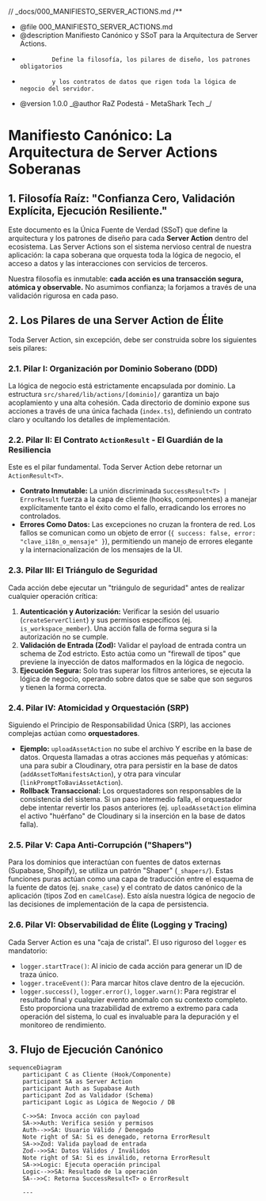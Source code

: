 // \_docs/000_MANIFIESTO_SERVER_ACTIONS.md
/\*\*

- @file 000_MANIFIESTO_SERVER_ACTIONS.md
- @description Manifiesto Canónico y SSoT para la Arquitectura de Server Actions.
-              Define la filosofía, los pilares de diseño, los patrones obligatorios
-              y los contratos de datos que rigen toda la lógica de negocio del servidor.
- @version 1.0.0
  _@author RaZ Podestá - MetaShark Tech
  _/

# Manifiesto Canónico: La Arquitectura de Server Actions Soberanas

## 1. Filosofía Raíz: "Confianza Cero, Validación Explícita, Ejecución Resiliente."

Este documento es la Única Fuente de Verdad (SSoT) que define la arquitectura y los patrones de diseño para cada **Server Action** dentro del ecosistema. Las Server Actions son el sistema nervioso central de nuestra aplicación: la capa soberana que orquesta toda la lógica de negocio, el acceso a datos y las interacciones con servicios de terceros.

Nuestra filosofía es inmutable: **cada acción es una transacción segura, atómica y observable.** No asumimos confianza; la forjamos a través de una validación rigurosa en cada paso.

## 2. Los Pilares de una Server Action de Élite

Toda Server Action, sin excepción, debe ser construida sobre los siguientes seis pilares:

### 2.1. Pilar I: Organización por Dominio Soberano (DDD)

La lógica de negocio está estrictamente encapsulada por dominio. La estructura `src/shared/lib/actions/[dominio]/` garantiza un bajo acoplamiento y una alta cohesión. Cada directorio de dominio expone sus acciones a través de una única fachada (`index.ts`), definiendo un contrato claro y ocultando los detalles de implementación.

### 2.2. Pilar II: El Contrato `ActionResult` - El Guardián de la Resiliencia

Este es el pilar fundamental. Toda Server Action debe retornar un `ActionResult<T>`.

- **Contrato Inmutable:** La unión discriminada `SuccessResult<T> | ErrorResult` fuerza a la capa de cliente (hooks, componentes) a manejar explícitamente tanto el éxito como el fallo, erradicando los errores no controlados.
- **Errores Como Datos:** Las excepciones no cruzan la frontera de red. Los fallos se comunican como un objeto de error (`{ success: false, error: "clave_i18n_o_mensaje" }`), permitiendo un manejo de errores elegante y la internacionalización de los mensajes de la UI.

### 2.3. Pilar III: El Triángulo de Seguridad

Cada acción debe ejecutar un "triángulo de seguridad" antes de realizar cualquier operación crítica:

1.  **Autenticación y Autorización:** Verificar la sesión del usuario (`createServerClient`) y sus permisos específicos (ej. `is_workspace_member`). Una acción falla de forma segura si la autorización no se cumple.
2.  **Validación de Entrada (Zod):** Validar el payload de entrada contra un schema de Zod estricto. Esto actúa como un "firewall de tipos" que previene la inyección de datos malformados en la lógica de negocio.
3.  **Ejecución Segura:** Solo tras superar los filtros anteriores, se ejecuta la lógica de negocio, operando sobre datos que se sabe que son seguros y tienen la forma correcta.

### 2.4. Pilar IV: Atomicidad y Orquestación (SRP)

Siguiendo el Principio de Responsabilidad Única (SRP), las acciones complejas actúan como **orquestadores**.

- **Ejemplo:** `uploadAssetAction` no sube el archivo Y escribe en la base de datos. Orquesta llamadas a otras acciones más pequeñas y atómicas: una para subir a Cloudinary, otra para persistir en la base de datos (`addAssetToManifestsAction`), y otra para vincular (`linkPromptToBaviAssetAction`).
- **Rollback Transaccional:** Los orquestadores son responsables de la consistencia del sistema. Si un paso intermedio falla, el orquestador debe intentar revertir los pasos anteriores (ej. `uploadAssetAction` elimina el activo "huérfano" de Cloudinary si la inserción en la base de datos falla).

### 2.5. Pilar V: Capa Anti-Corrupción ("Shapers")

Para los dominios que interactúan con fuentes de datos externas (Supabase, Shopify), se utiliza un patrón "Shaper" (`_shapers/`). Estas funciones puras actúan como una capa de traducción entre el esquema de la fuente de datos (ej. `snake_case`) y el contrato de datos canónico de la aplicación (tipos Zod en `camelCase`). Esto aísla nuestra lógica de negocio de las decisiones de implementación de la capa de persistencia.

### 2.6. Pilar VI: Observabilidad de Élite (Logging y Tracing)

Cada Server Action es una "caja de cristal". El uso riguroso del `logger` es mandatorio:

- `logger.startTrace()`: Al inicio de cada acción para generar un ID de traza único.
- `logger.traceEvent()`: Para marcar hitos clave dentro de la ejecución.
- `logger.success()`, `logger.error()`, `logger.warn()`: Para registrar el resultado final y cualquier evento anómalo con su contexto completo.
  Esto proporciona una trazabilidad de extremo a extremo para cada operación del sistema, lo cual es invaluable para la depuración y el monitoreo de rendimiento.

## 3. Flujo de Ejecución Canónico

```mermaid
sequenceDiagram
    participant C as Cliente (Hook/Componente)
    participant SA as Server Action
    participant Auth as Supabase Auth
    participant Zod as Validador (Schema)
    participant Logic as Lógica de Negocio / DB

    C->>SA: Invoca acción con payload
    SA->>Auth: Verifica sesión y permisos
    Auth-->>SA: Usuario Válido / Denegado
    Note right of SA: Si es denegado, retorna ErrorResult
    SA->>Zod: Valida payload de entrada
    Zod-->>SA: Datos Válidos / Inválidos
    Note right of SA: Si es inválido, retorna ErrorResult
    SA->>Logic: Ejecuta operación principal
    Logic-->>SA: Resultado de la operación
    SA-->>C: Retorna SuccessResult<T> o ErrorResult

    ---

```
